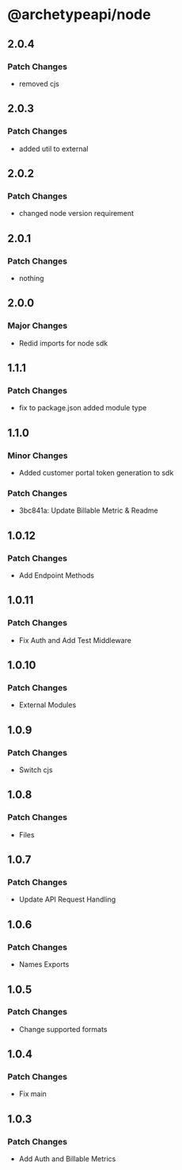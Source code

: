 # @archetypeapi/node

## 2.0.4

### Patch Changes

- removed cjs

## 2.0.3

### Patch Changes

- added util to external

## 2.0.2

### Patch Changes

- changed node version requirement

## 2.0.1

### Patch Changes

- nothing

## 2.0.0

### Major Changes

- Redid imports for node sdk

## 1.1.1

### Patch Changes

- fix to package.json added module type

## 1.1.0

### Minor Changes

- Added customer portal token generation to sdk

### Patch Changes

- 3bc841a: Update Billable Metric & Readme

## 1.0.12

### Patch Changes

- Add Endpoint Methods

## 1.0.11

### Patch Changes

- Fix Auth and Add Test Middleware

## 1.0.10

### Patch Changes

- External Modules

## 1.0.9

### Patch Changes

- Switch cjs

## 1.0.8

### Patch Changes

- Files

## 1.0.7

### Patch Changes

- Update API Request Handling

## 1.0.6

### Patch Changes

- Names Exports

## 1.0.5

### Patch Changes

- Change supported formats

## 1.0.4

### Patch Changes

- Fix main

## 1.0.3

### Patch Changes

- Add Auth and Billable Metrics
